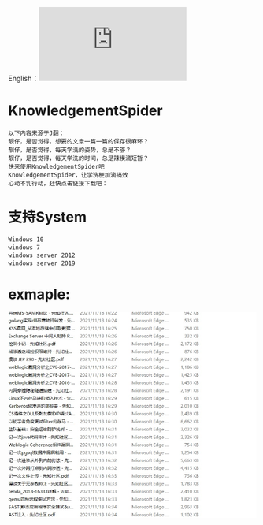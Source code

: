 English：![README.md](https://github.com/jhhua/KnowledgementSpider/blob/main/README.md)


# KnowledgementSpider
```
以下内容来源于J翻：
靓仔，是否觉得，想要的文章一篇一篇的保存很麻环？
靓仔，是否觉得，每天学洗的姿势，总是不够？
靓仔，是否觉得，每天学洗的时间，总是辣摸滴短暂？
快来使用KnowledgementSpider吧
KnowledgementSpider，让学洗梗加滴搞效
心动不乳行动，赶快点击链接下载吧：
```
# 支持System
   ```
Windows 10
windows 7
windows server 2012
windows server 2019
   ```


# exmaple:
![images](https://github.com/jhhua/KnowledgementSpider/blob/main/example/xzaliyun.jpg?raw=true)

